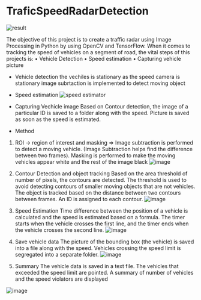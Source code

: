 # TraficSpeedRadarDetection



![result](https://user-images.githubusercontent.com/87234353/203464198-a318c420-1817-40dd-bc9d-1b310d59b519.jpeg)

The objective of this project is to create a traffic radar using Image Processing in Python by using 
OpenCV and TensorFlow. When it comes to tracking the speed of vehicles on a segment of road, the vital steps of this projects is:
• Vehicle Detection
• Speed estimation
• Capturing vehicle picture


- Vehicle detection
the vechiles is stationary as the speed camera is stationary image subrtaction is implemented to detect moving object

- Speed estimation
![speed estimator](https://user-images.githubusercontent.com/87234353/203464669-0e7d2a37-c119-40fc-9cd8-803b2cab12c0.PNG)

- Capturing Vechicle image
Based on Contour detection, the image of a particular ID is saved to a folder along with the 
speed. Picture is saved as soon as the speed is estimated.


- Method
1. ROI -> region of interest and masking =>  Image subtraction is performed to detect a moving vehicle. (Image Subtraction helps find the difference between two frames). Masking is performed to make the moving vehicles appear white and the rest of the image black
![image](https://user-images.githubusercontent.com/87234353/203464978-3386eaaa-f21d-4b21-9df5-52d4ba99c866.png)

2. Contour Detection and object tracking
Based on the area threshold of number of pixels, the contours are detected. The threshold is used to 
avoid detecting contours of smaller moving objects that are not vehicles. The object is tracked based 
on the distance between two contours between frames. An ID is assigned to each contour.
![image](https://user-images.githubusercontent.com/87234353/203465078-99076903-ef75-461e-a79c-83e8d9b17c17.png)

3. Speed Estimation 
Time difference between the position of a vehicle is calculated and the speed is estimated based on a 
formula. The timer starts when the vehicle crosses the first line, and the timer ends when the vehicle 
crosses the second line. 
![image](https://user-images.githubusercontent.com/87234353/203465130-5ef73c3a-7231-4ebe-a14e-1f28e943cf24.png)

4. Save vehicle data
The picture of the bounding box (the vehicle) is saved into a file along with the speed. Vehicles 
crossing the speed limit is segregated into a separate folder.
![image](https://user-images.githubusercontent.com/87234353/203465185-f0d65603-dfd4-4b9b-9f7c-7671f2d248d0.png)

5. Summary
The vehicle data is saved in a text file. The vehicles that exceeded the speed limit are pointed. A 
summary of number of vehicles and the speed violators are displayed

![image](https://user-images.githubusercontent.com/87234353/203465209-fef3a913-e421-4d4a-a518-0e8e2e87d57f.png)

